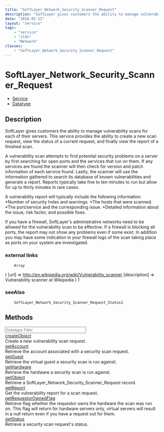 ```yaml
---
title: "SoftLayer_Network_Security_Scanner_Request"
description: "SoftLayer gives customers the ability to manage vulnerability scans for each of their servers.  This service provides th... "
date: "2018-02-12"
layout: "service"
tags:
    - "service"
    - "sldn"
    - "Network"
classes:
    - "SoftLayer_Network_Security_Scanner_Request"
---
```

# SoftLayer_Network_Security_Scanner_Request
<div id='service-datatype'>
    <ul id='sldn-reference-tabs'>
    <li id='service'> <a href='/reference/services/SoftLayer_Network_Security_Scanner_Request' >Service</a></li>    <li id='datatype'> <a href='/reference/datatypes/SoftLayer_Network_Security_Scanner_Request' >Datatype</a></li>
    </ul>
</div>

## Description
SoftLayer gives customers the ability to manage vulnerability scans for each of their servers.  This service provides the ability to create a new scan request, view the status of a current request, and finally view the report of a finished scan. 

A vulnerability scan attempts to find potential security problems on a server by first searching for open ports and the services that run on them.  If any services are found the scanner will then check for version and patch information of each service found.  Lastly, the scanner will use the information gathered to search its database of known vulnerabilities and generate a report. Reports typically take five to ten minutes to run but allow for up to thirty minutes in rare cases. 

A vulnerability report will typically include the following information: 
*Number of security holes and warnings.
*The hosts that were scanned.
*The port/service and the corresponding issue.
*Detailed information about the issue, risk factor, and possible fixes.


If you have a firewall, SoftLayer's administrative networks need to be allowed for the vulnerability scan to be effective.  If a firewall is blocking all ports, the report may not show any problems even if some exist.  In addition you may have some indication in your firewall logs of the scan taking place as ports on your system are investigated. 
### external links
        Array
(
    [url] => http://en.wikipedia.org/wiki/Vulnerability_scanner
    [description] => Vulnerability scanner at Wikipedia
)
1        
### seeAlso
        SoftLayer_Network_Security_Scanner_Request_Status1                
        
<div id="properties" class="content">
    <h2>Methods</h2>
    <div class="view-filters">
        <div class="clearfix">
            <div class="search-input-box">
                <input placeholder="Datatype Filter" onkeyup="titleSearch(inputId='edit-combine', divId='method-div', elementClass='method-row')" 
                    type="text" id="edit-combine" value="" size="30" maxlength="128" class="form-text">
            </div>
        </div>
    </div>
    <div id="method-div">
            <div class="method-row">
                        <span class='view-field-title'><a href='/reference/services/SoftLayer_Network_Security_Scanner_Request/createObject'> createObject</a> </span>
            <div class='views-field-body'>Create a new vulnerability scan request.</div>
        </div>
            <div class="method-row">
                        <span class='view-field-title'><a href='/reference/services/SoftLayer_Network_Security_Scanner_Request/getAccount'> getAccount</a> </span>
            <div class='views-field-body'>Retrieve the account associated with a security scan request.</div>
        </div>
            <div class="method-row">
                        <span class='view-field-title'><a href='/reference/services/SoftLayer_Network_Security_Scanner_Request/getGuest'> getGuest</a> </span>
            <div class='views-field-body'>Retrieve the virtual guest a security scan is run against.</div>
        </div>
            <div class="method-row">
                        <span class='view-field-title'><a href='/reference/services/SoftLayer_Network_Security_Scanner_Request/getHardware'> getHardware</a> </span>
            <div class='views-field-body'>Retrieve the hardware a security scan is run against.</div>
        </div>
            <div class="method-row">
                        <span class='view-field-title'><a href='/reference/services/SoftLayer_Network_Security_Scanner_Request/getObject'> getObject</a> </span>
            <div class='views-field-body'>Retrieve a SoftLayer_Network_Security_Scanner_Request record.</div>
        </div>
            <div class="method-row">
                        <span class='view-field-title'><a href='/reference/services/SoftLayer_Network_Security_Scanner_Request/getReport'> getReport</a> </span>
            <div class='views-field-body'>Get the vulnerability report for a scan request.</div>
        </div>
            <div class="method-row">
                        <span class='view-field-title'><a href='/reference/services/SoftLayer_Network_Security_Scanner_Request/getRequestorOwnedFlag'> getRequestorOwnedFlag</a> </span>
            <div class='views-field-body'>Retrieve flag whether the requestor owns the hardware the scan was run on. This flag will  return for hardware servers only, virtual servers will result in a null return even if you have  a request out for them.</div>
        </div>
            <div class="method-row">
                        <span class='view-field-title'><a href='/reference/services/SoftLayer_Network_Security_Scanner_Request/getStatus'> getStatus</a> </span>
            <div class='views-field-body'>Retrieve a security scan request's status.</div>
        </div>
        </div>
</div>

